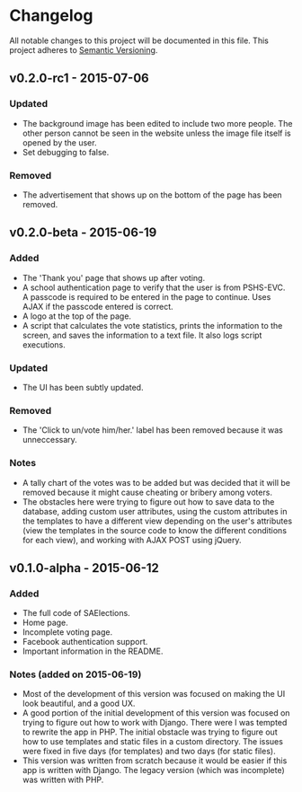 # Changelog
All notable changes to this project will be documented in this file.
This project adheres to [Semantic Versioning](http://semver.org/).

## v0.2.0-rc1 - 2015-07-06
### Updated
- The background image has been edited to include two more people. The other person cannot be seen in the website unless the image file itself is opened by the user.
- Set debugging to false.

### Removed
- The advertisement that shows up on the bottom of the page has been removed.

## v0.2.0-beta - 2015-06-19
### Added
- The 'Thank you' page that shows up after voting.
- A school authentication page to verify that the user is from PSHS-EVC. A passcode is required to be entered in the page to continue. Uses AJAX if the passcode entered is correct.
- A logo at the top of the page.
- A script that calculates the vote statistics, prints the information to the screen, and saves the information to a text file. It also logs script executions.

### Updated
- The UI has been subtly updated.

### Removed
- The 'Click <candidate name> to un/vote him/her.' label has been removed because it was unneccessary.

### Notes
- A tally chart of the votes was to be added but was decided that it will be removed because it might cause cheating or bribery among voters.
- The obstacles here were trying to figure out how to save data to the database, adding custom user attributes, using the custom attributes in the templates to have a different view depending on the user's attributes (view the templates in the source code to know the different conditions for each view), and working with AJAX POST using jQuery.

## v0.1.0-alpha - 2015-06-12
### Added
- The full code of SAElections.
- Home page.
- Incomplete voting page.
- Facebook authentication support.
- Important information in the README.

### Notes (added on 2015-06-19)
- Most of the development of this version was focused on making the UI look beautiful, and a good UX.
- A good portion of the initial development of this version was focused on trying to figure out how to work with Django. There were I was tempted to rewrite the app in PHP. The initial obstacle was trying to figure out how to use templates and static files in a custom directory. The issues were fixed in five days (for templates) and two days (for static files).
- This version was written from scratch because it would be easier if this app is written with Django. The legacy version (which was incomplete) was written with PHP.
